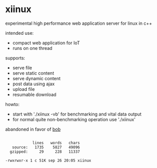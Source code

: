 # xiinux

experimental high performance web application server for linux in c++

intended use:
* compact web application for IoT
* runs on one thread

supports:
* serve file
* serve static content
* serve dynamic content
* post data using ajax
* upload file
* resumable download

howto:
* start with './xiinux -vb' for benchmarking and vital data output
* for normal quite non-benchmarking operation use './xiinux'

abandoned in favor of [bob](https://github.com/calint/bob)

```

            lines   words   chars
   source:   1735    5827   49096
  gzipped:     29     228   11337

-rwxrwxr-x 1 c 51K sep 26 20:05 xiinux

```